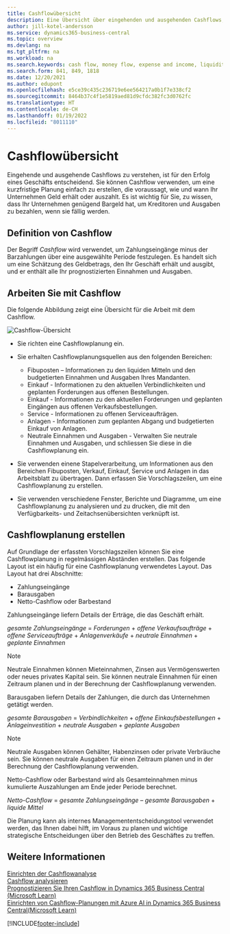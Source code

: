 ```yaml
---
title: Cashflowübersicht
description: Eine Übersicht über eingehenden und ausgehenden Cashflows, um den Erhalt und die Auszahlung von Geld vorherzusagen.
author: jill-kotel-andersson
ms.service: dynamics365-business-central
ms.topic: overview
ms.devlang: na
ms.tgt_pltfrm: na
ms.workload: na
ms.search.keywords: cash flow, money flow, expense and income, liquidity, cash receipts minus cash payments
ms.search.form: 841, 849, 1818
ms.date: 12/20/2021
ms.author: edupont
ms.openlocfilehash: e5ce39c435c236719e6ee564217a0b1f7e338cf2
ms.sourcegitcommit: 8464b37c4f1e5819aed81d9cfdc382fc3d0762fc
ms.translationtype: HT
ms.contentlocale: de-CH
ms.lasthandoff: 01/19/2022
ms.locfileid: "8011110"
---
```

# <a name="cash-flow-overview"></a>Cashflowübersicht

Eingehende und ausgehende Cashflows zu verstehen, ist für den Erfolg eines Geschäfts entscheidend. Sie können Cashflow verwenden, um eine kurzfristige Planung einfach zu erstellen, die voraussagt, wie und wann Ihr Unternehmen Geld erhält oder auszahlt. Es ist wichtig für Sie, zu wissen, dass Ihr Unternehmen genügend Bargeld hat, um Kreditoren und Ausgaben zu bezahlen, wenn sie fällig werden.

## <a name="definition-of-cash-flow"></a>Definition von Cashflow

Der Begriff *Cashflow* wird verwendet, um Zahlungseingänge minus der Barzahlungen über eine ausgewählte Periode festzulegen. Es handelt sich um eine Schätzung des Geldbetrags, den Ihr Geschäft erhält und ausgibt, und er enthält alle Ihr prognostizierten Einnahmen und Ausgaben.

## <a name="work-with-cash-flow"></a>Arbeiten Sie mit Cashflow

Die folgende Abbildung zeigt eine Übersicht für die Arbeit mit dem Cashflow.

![Cashflow-Übersicht](media/finance_cash_flow_overview.png "Cashflowübersicht")

- Sie richten eine Cashflowplanung ein.  

- Sie erhalten Cashflowplanungsquellen aus den folgenden Bereichen:  

  - Fibuposten – Informationen zu den liquiden Mitteln und den budgetierten Einnahmen und Ausgaben Ihres Mandanten.  
  - Einkauf - Informationen zu den aktuellen Verbindlichkeiten und geplanten Forderungen aus offenen Bestellungen.  
  - Einkauf - Informationen zu den aktuellen Forderungen und geplanten Eingängen aus offenen Verkaufsbestellungen.  
  - Service - Informationen zu offenen Serviceaufträgen.  
  - Anlagen - Informationen zum geplanten Abgang und budgetierten Einkauf von Anlagen.  
  - Neutrale Einnahmen und Ausgaben - Verwalten Sie neutrale Einnahmen und Ausgaben, und schliessen Sie diese in die Cashflowplanung ein.  
- Sie verwenden einene Stapelverarbeitung, um Informationen aus den Bereichen Fibuposten, Verkauf, Einkauf, Service und Anlagen in das Arbeitsblatt zu übertragen. Dann erfassen Sie Vorschlagszeilen, um eine Cashflowplanung zu erstellen.  
- Sie verwenden verschiedene Fenster, Berichte und Diagramme, um eine Cashflowplanung zu analysieren und zu drucken, die mit den Verfügbarkeits- und Zeitachsenübersichten verknüpft ist.  

## <a name="making-a-cash-flow-forecast"></a>Cashflowplanung erstellen

Auf Grundlage der erfassten Vorschlagszeilen können Sie eine Cashflowplanung in regelmässigen Abständen erstellen. Das folgende Layout ist ein häufig für eine Cashflowplanung verwendetes Layout. Das Layout hat drei Abschnitte:

- Zahlungseingänge  
- Barausgaben  
- Netto-Cashflow oder Barbestand  

Zahlungseingänge liefern Details der Erträge, die das Geschäft erhält.

*gesamte Zahlungseingänge* = *Forderungen* + *offene Verkaufsaufträge* + *offene Serviceaufträge* + *Anlagenverkäufe* + *neutrale Einnahmen* + *geplante Einnahmen*

> [!NOTE]
> Neutrale Einnahmen können Mieteinnahmen, Zinsen aus Vermögenswerten oder neues privates Kapital sein. Sie können neutrale Einnahmen für einen Zeitraum planen und in der Berechnung der Cashflowplanung verwenden.

Barausgaben liefern Details der Zahlungen, die durch das Unternehmen getätigt werden.

*gesamte Barausgaben* = *Verbindlichkeiten* + *offene Einkaufsbestellungen* + *Anlageinvestition* + *neutrale Ausgaben* + *geplante Ausgaben*

> [!NOTE]
> Neutrale Ausgaben können Gehälter, Habenzinsen oder private Verbräuche sein. Sie können neutrale Ausgaben für einen Zeitraum planen und in der Berechnung der Cashflowplanung verwenden.

Netto-Cashflow oder Barbestand wird als Gesamteinnahmen minus kumulierte Auszahlungen am Ende jeder Periode berechnet.

*Netto-Cashflow* = *gesamte Zahlungseingänge* – *gesamte Barausgaben* + *liquide Mittel*

Die Planung kann als internes Managemententscheidungstool verwendet werden, das Ihnen dabei hilft, im Voraus zu planen und wichtige strategische Entscheidungen über den Betrieb des Geschäftes zu treffen.

## <a name="see-also"></a>Weitere Informationen

[Einrichten der Cashflowanalyse](finance-setup-cash-flow-analyses.md)  
[Cashflow analysieren](finance-analyze-cash-flow.md)  
[Prognostizieren Sie Ihren Cashflow in Dynamics 365 Business Central (Microsoft Learn)](/learn/modules/forecast-cash-flow-dynamics-365-business-central/index)  
[Einrichten von Cashflow-Planungen mit Azure AI in Dynamics 365 Business Central(Microsoft Learn)](/learn/modules/setup-cash-flow-forecasts/)  

[!INCLUDE[footer-include](includes/footer-banner.md)]
